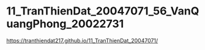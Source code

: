 # 11_TranThienDat_20047071_56_VanQuangPhong_20022731
https://tranthiendat217.github.io/11_TranThienDat_20047071/
